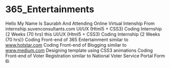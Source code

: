 # 365_Entertainments
Hello My Name Is Saurabh And Attending Online Virtual Intenship From internship.suvenconsultants.com UI/UX (Html5 + CSS3) Coding Internship {2 Weeks (70 hrs) this  UI/UX (Html5 + CSS3) Coding Internship {2 Weeks (70 hrs)}  Coding Front-end of 365 Entertainment similar to www.hotstar.com Coding Front-end of Blogging similar to www.medium.com Designing template using CSS3 animations Coding Front-end of Voter Registration similar to National Voter Service Portal Form 6i
